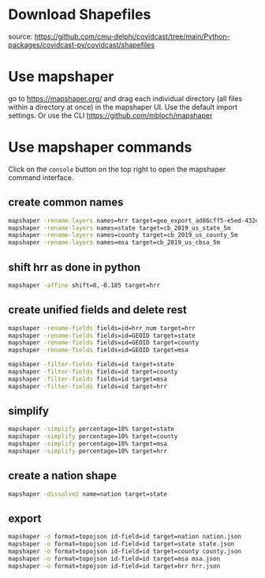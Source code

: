 
# Download Shapefiles

source: https://github.com/cmu-delphi/covidcast/tree/main/Python-packages/covidcast-py/covidcast/shapefiles

# Use mapshaper

go to https://mapshaper.org/ and drag each individual directory (all files within a directory at once) in the mapshaper UI. Use the default import settings. Or use the CLI https://github.com/mbloch/mapshaper

# Use mapshaper commands

Click on the `console` button on the top right to open the mapshaper command interface.


## create common names
```sh
mapshaper -rename-layers names=hrr target=geo_export_ad86cff5-e5ed-432e-9ec2-2ce8732099ee
mapshaper -rename-layers names=state target=cb_2019_us_state_5m
mapshaper -rename-layers names=county target=cb_2019_us_county_5m
mapshaper -rename-layers names=msa target=cb_2019_us_cbsa_5m
```

## shift hrr as done in python
```sh
mapshaper -affine shift=0,-0.185 target=hrr
```

## create unified fields and delete rest
```sh
mapshaper -rename-fields fields=id=hrr_num target=hrr
mapshaper -rename-fields fields=id=GEOID target=state
mapshaper -rename-fields fields=id=GEOID target=county
mapshaper -rename-fields fields=id=GEOID target=msa

mapshaper -filter-fields fields=id target=state
mapshaper -filter-fields fields=id target=county
mapshaper -filter-fields fields=id target=msa
mapshaper -filter-fields fields=id target=hrr
```

## simplify
```sh
mapshaper -simplify percentage=10% target=state
mapshaper -simplify percentage=10% target=county
mapshaper -simplify percentage=10% target=msa
mapshaper -simplify percentage=10% target=hrr
```

## create a nation shape
```sh
mapshaper -dissolve2 name=nation target=state
```

## export
```sh
mapshaper -o format=topojson id-field=id target=nation nation.json
mapshaper -o format=topojson id-field=id target=state state.json
mapshaper -o format=topojson id-field=id target=county county.json
mapshaper -o format=topojson id-field=id target=msa msa.json
mapshaper -o format=topojson id-field=id target=hrr hrr.json